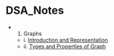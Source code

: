 # DSA_Notes
* 1. Graphs
  * i.  [Introduction and Representation](https://medium.com/@ObitoUchia/graphs-52a0cb25bfaa)
  * ii. [Types and Properties of Graph](https://medium.com/@ObitoUchia/graphs-51769163277d)

